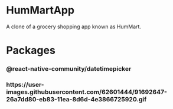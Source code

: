 # HumMartApp
A clone of a grocery shopping app known as HumMart. 

# Packages
<h3>@react-native-community/datetimepicker<h3>
https://user-images.githubusercontent.com/62601444/91692647-26a7dd80-eb83-11ea-8d6d-4e3866725920.gif

